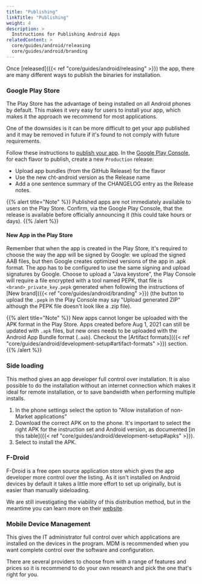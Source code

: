 ```yaml
---
title: "Publishing"
linkTitle: "Publishing"
weight: 4
description: >
  Instructions for Publishing Android Apps
relatedContent: >
  core/guides/android/releasing
  core/guides/android/branding
---
```


Once [released]({{< ref "core/guides/android/releasing" >}}) the app, there are many different ways to publish the binaries for installation.

### Google Play Store

The Play Store has the advantage of being installed on all Android phones by default. This makes it very easy for users to install your app, which makes it the approach we recommend for most applications.

One of the downsides is it can be more difficult to get your app published and it may be removed in future if it's found to not comply with future requirements.

Follow these instructions to [publish your app](https://support.google.com/googleplay/android-developer/answer/9859751?hl=en).  In the [Google Play Console](https://play.google.com/console), for each flavor to publish, create a new `Production` release:

  - Upload app bundles (from the GitHub Release) for the flavor
  - Use the new cht-android version as the Release name
  - Add a one sentence summary of the CHANGELOG entry as the Release notes.

{{% alert title="Note" %}}
Published apps are not immediately available to users on the Play Store. Confirm, via the Google Play Console, that the release is available before officially announcing it (this could take hours or days).
{{% /alert %}}

#### New App in the Play Store

Remember that when the app is created in the Play Store, it's required to choose the way the app will be signed by Google: we upload the signed AAB files, but then Google creates optimized versions of the app in .apk format. The app has to be configured to use the same signing and upload signatures by Google. Choose to upload a "Java keystore", the Play Console will require a file encrypted with a tool named PEPK, that file is `<brand>_private_key.pepk` generated when following the instructions of [New brand]({{< ref "core/guides/android/branding" >}}) (the button to upload the `.pepk` in the Play Console may say "Upload generated ZIP" although the PEPK file doesn't look like a .zip file).

{{% alert title="Note" %}}
New apps cannot longer be uploaded with the APK format in the Play Store. Apps created before Aug 1, 2021 can still be updated with `.apk` files, but new ones needs to be uploaded with the Android App Bundle format (`.aab`). Checkout the [Artifact formats]({{< ref "core/guides/android/development-setup#artifact-formats" >}}) section.
{{% /alert %}}

### Side loading

This method gives an app developer full control over installation. It is also possible to do the installation without an internet connection which makes it ideal for remote installation, or to save bandwidth when performing multiple installs.

1. In the phone settings select the option to "Allow installation of non-Market applications"
2. Download the correct APK on to the phone. It's important to select the right APK for the instruction set and Android version, as documented [in this table]({{< ref "core/guides/android/development-setup#apks" >}}).
3. Select to install the APK.

### F-Droid

F-Droid is a free open source application store which gives the app developer more control over the listing. As it isn't installed on Android devices by default it takes a little more effort to set up originally, but is easier than manually sideloading.

We are still investigating the viability of this distribution method, but in the meantime you can learn more on their [website](https://f-droid.org).

### Mobile Device Management

This gives the IT administrator full control over which applications are installed on the devices in the program. MDM is recommended when you want complete control over the software and configuration.

There are several providers to choose from with a range of features and prices so it is recommend to do your own research and pick the one that's right for you.
